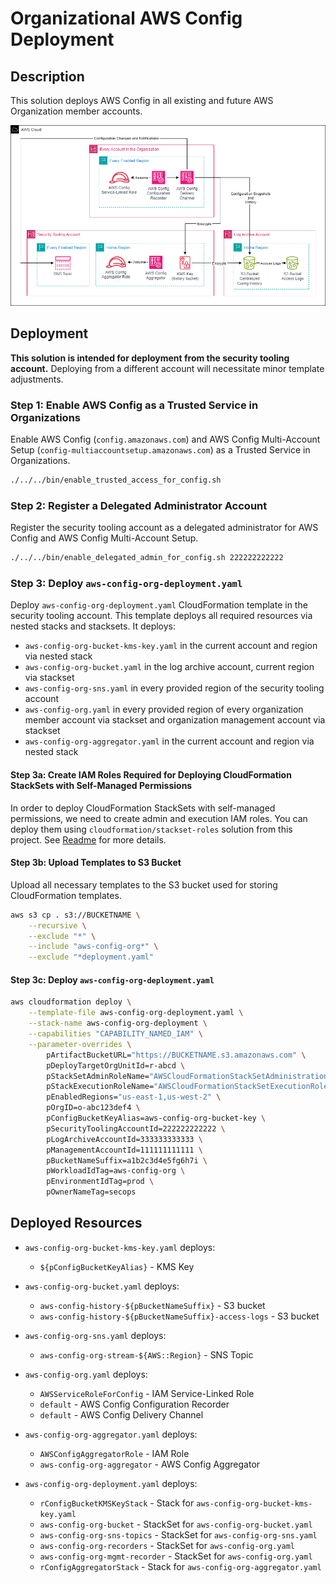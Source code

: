 # Organizational AWS Config Deployment

## Description

This solution deploys AWS Config in all existing and future AWS Organization member accounts.

![Architecture](assets/architecture.png)

## Deployment

**This solution is intended for deployment from the security tooling account.** Deploying from a different account will necessitate minor template adjustments.

### Step 1: Enable AWS Config as a Trusted Service in Organizations

Enable AWS Config (`config.amazonaws.com`) and AWS Config Multi-Account Setup (`config-multiaccountsetup.amazonaws.com`) as a Trusted Service in Organizations.

```bash
./../../bin/enable_trusted_access_for_config.sh
```

### Step 2: Register a Delegated Administrator Account

Register the security tooling account as a delegated administrator for AWS Config and AWS Config Multi-Account Setup.

```bash
./../../bin/enable_delegated_admin_for_config.sh 222222222222
```

### Step 3: Deploy `aws-config-org-deployment.yaml`

Deploy `aws-config-org-deployment.yaml` CloudFormation template in the security tooling account. This template deploys all required resources via nested stacks and stacksets. It deploys:
- `aws-config-org-bucket-kms-key.yaml` in the current account and region via nested stack
- `aws-config-org-bucket.yaml` in the log archive account, current region via stackset
- `aws-config-org-sns.yaml` in every provided region of the security tooling account
- `aws-config-org.yaml` in every provided region of every organization member account via stackset and organization management account via stackset
- `aws-config-org-aggregator.yaml` in the current account and region via nested stack

#### Step 3a: Create IAM Roles Required for Deploying CloudFormation StackSets with Self-Managed Permissions

In order to deploy CloudFormation StackSets with self-managed permissions, we need to create admin and execution IAM roles.
You can deploy them using `cloudformation/stackset-roles` solution from this project. See [Readme](../../cloudformation/README.md) for more details.

#### Step 3b: Upload Templates to S3 Bucket

Upload all necessary templates to the S3 bucket used for storing CloudFormation templates.

```bash
aws s3 cp . s3://BUCKETNAME \
    --recursive \
    --exclude "*" \
    --include "aws-config-org*" \
    --exclude "*deployment.yaml"
```

#### Step 3c: Deploy `aws-config-org-deployment.yaml`

```bash
aws cloudformation deploy \
    --template-file aws-config-org-deployment.yaml \
    --stack-name aws-config-org-deployment \
    --capabilities "CAPABILITY_NAMED_IAM" \
    --parameter-overrides \
        pArtifactBucketURL="https://BUCKETNAME.s3.amazonaws.com" \
        pDeployTargetOrgUnitId=r-abcd \
        pStackSetAdminRoleName="AWSCloudFormationStackSetAdministrationRole" \
        pStackExecutionRoleName="AWSCloudFormationStackSetExecutionRole" \
        pEnabledRegions="us-east-1,us-west-2" \
        pOrgID=o-abc123def4 \
        pConfigBucketKeyAlias=aws-config-org-bucket-key \
        pSecurityToolingAccountId=222222222222 \
        pLogArchiveAccountId=333333333333 \
        pManagementAccountId=111111111111 \
        pBucketNameSuffix=a1b2c3d4e5fg6h7i \
        pWorkloadIdTag=aws-config-org \
        pEnvironmentIdTag=prod \
        pOwnerNameTag=secops
```

## Deployed Resources

- `aws-config-org-bucket-kms-key.yaml` deploys:
    - `${pConfigBucketKeyAlias}`                               - KMS Key
- `aws-config-org-bucket.yaml` deploys:
    - `aws-config-history-${pBucketNameSuffix}`                - S3 bucket
    - `aws-config-history-${pBucketNameSuffix}-access-logs`    - S3 bucket
- `aws-config-org-sns.yaml` deploys:
    - `aws-config-org-stream-${AWS::Region}`                   - SNS Topic
- `aws-config-org.yaml` deploys:
    - `AWSServiceRoleForConfig`                                - IAM Service-Linked Role
    - `default`                                                - AWS Config Configuration Recorder
    - `default`                                                - AWS Config Delivery Channel
- `aws-config-org-aggregator.yaml` deploys:
    - `AWSConfigAggregatorRole`                                - IAM Role
    - `aws-config-org-aggregator`                              - AWS Config Aggregator

- `aws-config-org-deployment.yaml` deploys:
    - `rConfigBucketKMSKeyStack`                               - Stack for `aws-config-org-bucket-kms-key.yaml`
    - `aws-config-org-bucket`                                  - StackSet for `aws-config-org-bucket.yaml`
    - `aws-config-org-sns-topics`                              - StackSet for `aws-config-org-sns.yaml`
    - `aws-config-org-recorders`                               - StackSet for `aws-config-org.yaml`
    - `aws-config-org-mgmt-recorder`                           - StackSet for `aws-config-org.yaml`
    - `rConfigAggregatorStack`                                 - Stack for `aws-config-org-aggregator.yaml`
